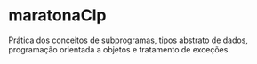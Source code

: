 # maratonaClp
Prática dos conceitos de subprogramas, tipos abstrato de dados, programação orientada a objetos e tratamento de exceções.
